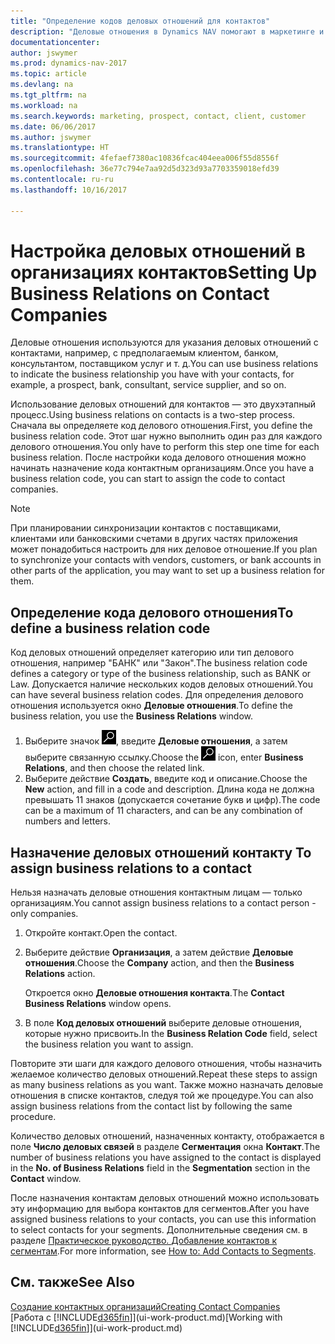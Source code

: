 ```yaml
---
title: "Определение кодов деловых отношений для контактов"
description: "Деловые отношения в Dynamics NAV помогают в маркетинге и показывают ваши деловые отношения с потенциальными и текущими клиентами и партнерами, например с банком или с поставщиком услуг."
documentationcenter: 
author: jswymer
ms.prod: dynamics-nav-2017
ms.topic: article
ms.devlang: na
ms.tgt_pltfrm: na
ms.workload: na
ms.search.keywords: marketing, prospect, contact, client, customer
ms.date: 06/06/2017
ms.author: jswymer
ms.translationtype: HT
ms.sourcegitcommit: 4fefaef7380ac10836fcac404eea006f55d8556f
ms.openlocfilehash: 36e77c794e7aa92d5d323d93a7703359018efd39
ms.contentlocale: ru-ru
ms.lasthandoff: 10/16/2017

---
```

# <a name="setting-up-business-relations-on-contact-companies"></a><span data-ttu-id="aac42-103">Настройка деловых отношений в организациях контактов</span><span class="sxs-lookup"><span data-stu-id="aac42-103">Setting Up Business Relations on Contact Companies</span></span>
<span data-ttu-id="aac42-104">Деловые отношения используются для указания деловых отношений с контактами, например, с предполагаемым клиентом, банком, консультантом, поставщиком услуг и т. д.</span><span class="sxs-lookup"><span data-stu-id="aac42-104">You can use business relations to indicate the business relationship you have with your contacts, for example, a prospect, bank, consultant, service supplier, and so on.</span></span>

<span data-ttu-id="aac42-105">Использование деловых отношений для контактов — это двухэтапный процесс.</span><span class="sxs-lookup"><span data-stu-id="aac42-105">Using business relations on contacts is a two-step process.</span></span> <span data-ttu-id="aac42-106">Сначала вы определяете код делового отношения.</span><span class="sxs-lookup"><span data-stu-id="aac42-106">First, you define the business relation code.</span></span> <span data-ttu-id="aac42-107">Этот шаг нужно выполнить один раз для каждого делового отношения.</span><span class="sxs-lookup"><span data-stu-id="aac42-107">You only have to perform this step one time for each business relation.</span></span> <span data-ttu-id="aac42-108">После настройки кода делового отношения можно начинать назначение кода контактным организациям.</span><span class="sxs-lookup"><span data-stu-id="aac42-108">Once you have a business relation code, you can start to assign the code to contact companies.</span></span>

> [!NOTE]  
>   <span data-ttu-id="aac42-109">При планировании синхронизации контактов с поставщиками, клиентами или банковскими счетами в других частях приложения может понадобиться настроить для них деловое отношение.</span><span class="sxs-lookup"><span data-stu-id="aac42-109">If you plan to synchronize your contacts with vendors, customers, or bank accounts in other parts of the application, you may want to set up a business relation for them.</span></span>

## <a name="to-define-a-business-relation-code"></a><span data-ttu-id="aac42-110">Определение кода делового отношения</span><span class="sxs-lookup"><span data-stu-id="aac42-110">To define a business relation code</span></span>
<span data-ttu-id="aac42-111">Код деловых отношений определяет категорию или тип делового отношения, например "БАНК" или "Закон".</span><span class="sxs-lookup"><span data-stu-id="aac42-111">The business relation code defines a category or type of the business relationship, such as BANK or Law.</span></span> <span data-ttu-id="aac42-112">Допускается наличие нескольких кодов деловых отношений.</span><span class="sxs-lookup"><span data-stu-id="aac42-112">You can have several business relation codes.</span></span> <span data-ttu-id="aac42-113">Для определения делового отношения используется окно **Деловые отношения**.</span><span class="sxs-lookup"><span data-stu-id="aac42-113">To define the business relation, you use the **Business Relations** window.</span></span>

1. <span data-ttu-id="aac42-114">Выберите значок ![Поиск страницы или отчета](media/ui-search/search_small.png "Значок поиска страницы или отчета"), введите **Деловые отношения**, а затем выберите связанную ссылку.</span><span class="sxs-lookup"><span data-stu-id="aac42-114">Choose the ![Search for Page or Report](media/ui-search/search_small.png "Search for Page or Report icon") icon, enter **Business Relations**, and then choose the related link.</span></span>
2. <span data-ttu-id="aac42-115">Выберите действие **Создать**, введите код и описание.</span><span class="sxs-lookup"><span data-stu-id="aac42-115">Choose the **New** action, and fill in a code and description.</span></span> <span data-ttu-id="aac42-116">Длина кода не должна превышать 11 знаков (допускается сочетание букв и цифр).</span><span class="sxs-lookup"><span data-stu-id="aac42-116">The code can be a maximum of 11 characters, and can be any combination of numbers and letters.</span></span>

## <span data-ttu-id="aac42-117"><a name="AssignBusRelContact"></a> Назначение деловых отношений контакту</span><span class="sxs-lookup"><span data-stu-id="aac42-117"><a name="AssignBusRelContact"></a> To assign business relations to a contact</span></span>
<span data-ttu-id="aac42-118">Нельзя назначать деловые отношения контактным лицам — только организациям.</span><span class="sxs-lookup"><span data-stu-id="aac42-118">You cannot assign business relations to a contact person - only companies.</span></span>

1. <span data-ttu-id="aac42-119">Откройте контакт.</span><span class="sxs-lookup"><span data-stu-id="aac42-119">Open the contact.</span></span>
2. <span data-ttu-id="aac42-120">Выберите действие **Организация**, а затем действие **Деловые отношения**.</span><span class="sxs-lookup"><span data-stu-id="aac42-120">Choose the **Company** action, and then the **Business Relations** action.</span></span>

    <span data-ttu-id="aac42-121">Откроется окно **Деловые отношения контакта**.</span><span class="sxs-lookup"><span data-stu-id="aac42-121">The **Contact Business Relations** window opens.</span></span>
3. <span data-ttu-id="aac42-122">В поле **Код деловых отношений** выберите деловые отношения, которые нужно присвоить.</span><span class="sxs-lookup"><span data-stu-id="aac42-122">In the **Business Relation Code** field, select the business relation you want to assign.</span></span>

<span data-ttu-id="aac42-123">Повторите эти шаги для каждого делового отношения, чтобы назначить желаемое количество деловых отношений.</span><span class="sxs-lookup"><span data-stu-id="aac42-123">Repeat these steps to assign as many business relations as you want.</span></span> <span data-ttu-id="aac42-124">Также можно назначать деловые отношения в списке контактов, следуя той же процедуре.</span><span class="sxs-lookup"><span data-stu-id="aac42-124">You can also assign business relations from the contact list by following the same procedure.</span></span>

<span data-ttu-id="aac42-125">Количество деловых отношений, назначенных контакту, отображается в поле **Число деловых связей** в разделе **Сегментация** окна **Контакт**.</span><span class="sxs-lookup"><span data-stu-id="aac42-125">The number of business relations you have assigned to the contact is displayed in the **No. of Business Relations** field in the **Segmentation** section in the **Contact** window.</span></span>

<span data-ttu-id="aac42-126">После назначения контактам деловых отношений можно использовать эту информацию для выбора контактов для сегментов.</span><span class="sxs-lookup"><span data-stu-id="aac42-126">After you have assigned business relations to your contacts, you can use this information to select contacts for your segments.</span></span> <span data-ttu-id="aac42-127">Дополнительные сведения см. в разделе [Практическое руководство. Добавление контактов к сегментам](marketing-add-contact-segment.md).</span><span class="sxs-lookup"><span data-stu-id="aac42-127">For more information, see [How to: Add Contacts to Segments](marketing-add-contact-segment.md).</span></span>

## <a name="see-also"></a><span data-ttu-id="aac42-128">См. также</span><span class="sxs-lookup"><span data-stu-id="aac42-128">See Also</span></span>
[<span data-ttu-id="aac42-129">Создание контактных организаций</span><span class="sxs-lookup"><span data-stu-id="aac42-129">Creating Contact Companies</span></span>](marketing-create-contact-companies.md)  
<span data-ttu-id="aac42-130">[Работа с [!INCLUDE[d365fin](includes/d365fin_md.md)]](ui-work-product.md)</span><span class="sxs-lookup"><span data-stu-id="aac42-130">[Working with [!INCLUDE[d365fin](includes/d365fin_md.md)]](ui-work-product.md)</span></span>

